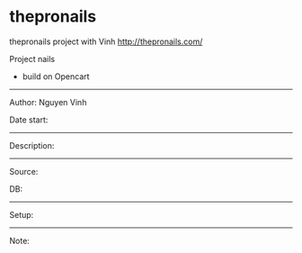 # thepronails
thepronails project with Vinh
http://thepronails.com/



Project nails 
- build on Opencart 
-----------------------------------
Author:
  Nguyen
  Vinh

Date start:

-----------------------------------
Description:

-----------------------------------
Source:

DB:

-----------------------------------
Setup:

-----------------------------------
Note:


